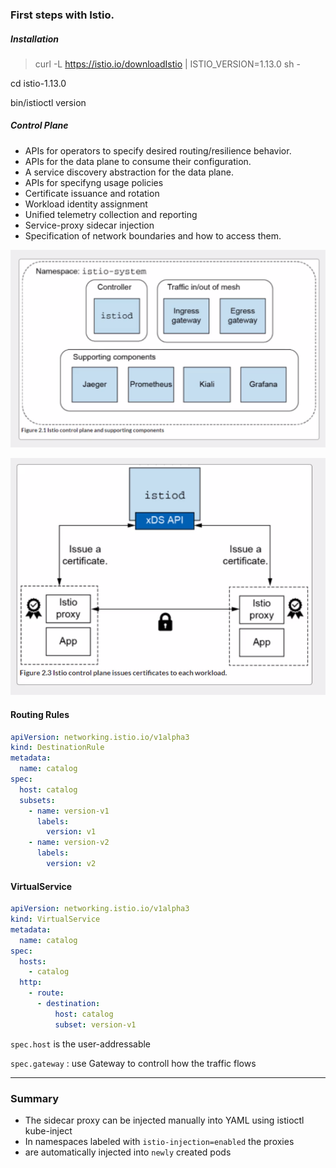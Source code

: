 ### First steps with Istio.

##### Installation

>  curl -L https://istio.io/downloadIstio | ISTIO_VERSION=1.13.0 sh -

cd istio-1.13.0

bin/istioctl version

##### Control Plane

- APIs for operators to specify desired routing/resilience behavior.
- APIs for the data plane to consume their configuration.
- A service discovery abstraction for the data plane.
- APIs for specifyng usage policies
- Certificate issuance and rotation
- Workload identity assignment
- Unified telemetry collection and reporting
- Service-proxy sidecar injection
- Specification of network boundaries and how to access them.

![control-plane](./images/control-plane.png)

![cert-proxy](./images/cert-proxy.png)

#### Routing Rules

```yaml
apiVersion: networking.istio.io/v1alpha3
kind: DestinationRule
metadata:
  name: catalog
spec:
  host: catalog
  subsets:
    - name: version-v1
      labels:
        version: v1
    - name: version-v2
      labels:
        version: v2
```

#### VirtualService

```yaml
apiVersion: networking.istio.io/v1alpha3
kind: VirtualService
metadata:
  name: catalog
spec:
  hosts:
    - catalog
  http:
    - route:
      - destination:
          host: catalog
          subset: version-v1
```

`spec.host` is the user-addressable

`spec.gateway` : use Gateway to controll how the traffic flows

---

### Summary

- The sidecar proxy can be injected manually into YAML using
istioctl kube-inject
- In namespaces labeled with `istio-injection=enabled` the proxies
- are automatically injected into `newly` created pods

